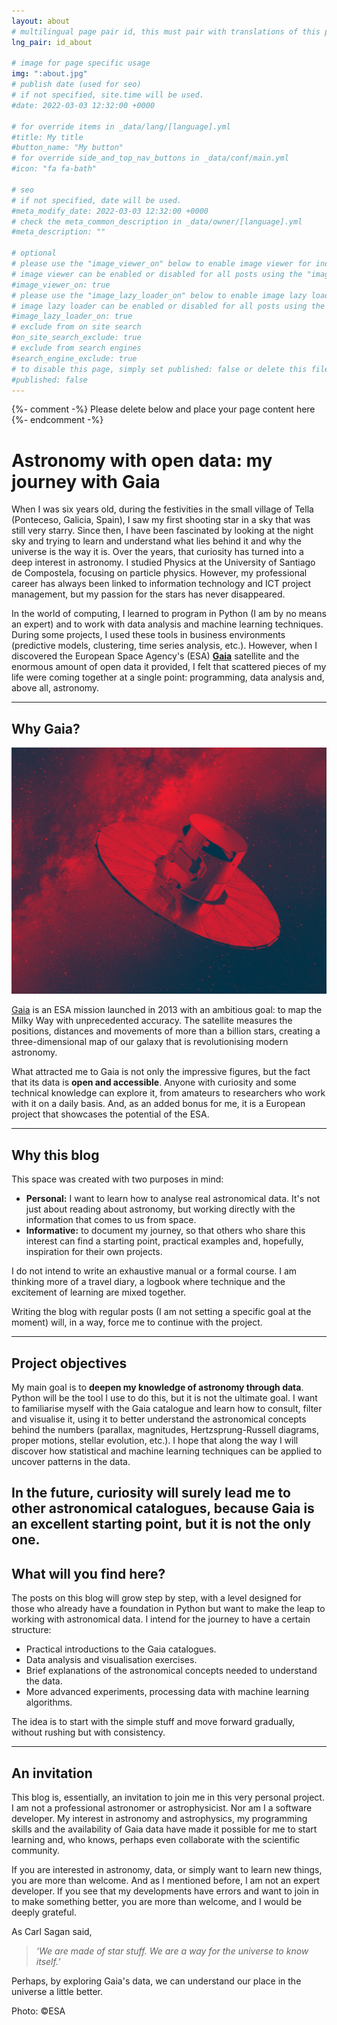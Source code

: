 ```yaml
---
layout: about
# multilingual page pair id, this must pair with translations of this page. (This name must be unique)
lng_pair: id_about

# image for page specific usage
img: ":about.jpg"
# publish date (used for seo)
# if not specified, site.time will be used.
#date: 2022-03-03 12:32:00 +0000

# for override items in _data/lang/[language].yml
#title: My title
#button_name: "My button"
# for override side_and_top_nav_buttons in _data/conf/main.yml
#icon: "fa fa-bath"

# seo
# if not specified, date will be used.
#meta_modify_date: 2022-03-03 12:32:00 +0000
# check the meta_common_description in _data/owner/[language].yml
#meta_description: ""

# optional
# please use the "image_viewer_on" below to enable image viewer for individual pages or posts (_posts/ or [language]/_posts folders).
# image viewer can be enabled or disabled for all posts using the "image_viewer_posts: true" setting in _data/conf/main.yml.
#image_viewer_on: true
# please use the "image_lazy_loader_on" below to enable image lazy loader for individual pages or posts (_posts/ or [language]/_posts folders).
# image lazy loader can be enabled or disabled for all posts using the "image_lazy_loader_posts: true" setting in _data/conf/main.yml.
#image_lazy_loader_on: true
# exclude from on site search
#on_site_search_exclude: true
# exclude from search engines
#search_engine_exclude: true
# to disable this page, simply set published: false or delete this file
#published: false
---
```


{%- comment -%} Please delete below and place your page content here {%- endcomment -%}


# Astronomy with open data: my journey with Gaia

When I was six years old, during the festivities in the small village of Tella (Ponteceso, Galicia, Spain), I saw my first shooting star in a sky that was still very starry. Since then, I have been fascinated by looking at the night sky and trying to learn and understand what lies behind it and why the universe is the way it is. Over the years, that curiosity has turned into a deep interest in astronomy. I studied Physics at the University of Santiago de Compostela, focusing on particle physics. However, my professional career has always been linked to information technology and ICT project management, but my passion for the stars has never disappeared.

In the world of computing, I learned to program in Python (I am by no means an expert) and to work with data analysis and machine learning techniques. During some projects, I used these tools in business environments (predictive models, clustering, time series analysis, etc.). However, when I discovered the European Space Agency's (ESA) **[Gaia](https://www.esa.int/Science_Exploration/Space_Science/Gaia)** satellite and the enormous amount of open data it provided, I felt that scattered pieces of my life were coming together at a single point: programming, data analysis and, above all, astronomy.

---

## Why Gaia?  

![Gaia](/assets/img/about/Gaia_pillars.jpg)

[Gaia](https://www.esa.int/Science_Exploration/Space_Science/Gaia) is an ESA mission launched in 2013 with an ambitious goal: to map the Milky Way with unprecedented accuracy. The satellite measures the positions, distances and movements of more than a billion stars, creating a three-dimensional map of our galaxy that is revolutionising modern astronomy.  

What attracted me to Gaia is not only the impressive figures, but the fact that its data is **open and accessible**. Anyone with curiosity and some technical knowledge can explore it, from amateurs to researchers who work with it on a daily basis. And, as an added bonus for me, it is a European project that showcases the potential of the ESA.

---

## Why this blog  

This space was created with two purposes in mind:

- **Personal:** I want to learn how to analyse real astronomical data. It's not just about reading about astronomy, but working directly with the information that comes to us from space.  
- **Informative:** to document my journey, so that others who share this interest can find a starting point, practical examples and, hopefully, inspiration for their own projects.  

I do not intend to write an exhaustive manual or a formal course. I am thinking more of a travel diary, a logbook where technique and the excitement of learning are mixed together.  

Writing the blog with regular posts (I am not setting a specific goal at the moment) will, in a way, force me to continue with the project.

---

## Project objectives  

My main goal is to **deepen my knowledge of astronomy through data**. Python will be the tool I use to do this, but it is not the ultimate goal. I want to familiarise myself with the Gaia catalogue and learn how to consult, filter and visualise it, using it to better understand the astronomical concepts behind the numbers (parallax, magnitudes, Hertzsprung-Russell diagrams, proper motions, stellar evolution, etc.). I hope that along the way I will discover how statistical and machine learning techniques can be applied to uncover patterns in the data.

In the future, curiosity will surely lead me to other astronomical catalogues, because Gaia is an excellent starting point, but it is not the only one.
---

## What will you find here?

The posts on this blog will grow step by step, with a level designed for those who already have a foundation in Python but want to make the leap to working with astronomical data. I intend for the journey to have a certain structure:

- Practical introductions to the Gaia catalogues.  
- Data analysis and visualisation exercises.
- Brief explanations of the astronomical concepts needed to understand the data.
- More advanced experiments, processing data with machine learning algorithms.

The idea is to start with the simple stuff and move forward gradually, without rushing but with consistency.

---

## An invitation

This blog is, essentially, an invitation to join me in this very personal project. I am not a professional astronomer or astrophysicist. Nor am I a software developer. My interest in astronomy and astrophysics, my programming skills and the availability of Gaia data have made it possible for me to start learning and, who knows, perhaps even collaborate with the scientific community.

If you are interested in astronomy, data, or simply want to learn new things, you are more than welcome. And as I mentioned before, I am not an expert developer. If you see that my developments have errors and want to join in to make something better, you are more than welcome, and I would be deeply grateful.

As Carl Sagan said, 

> *‘We are made of star stuff. We are a way for the universe to know itself.’* 

Perhaps, by exploring Gaia's data, we can understand our place in the universe a little better.

Photo: ©ESA